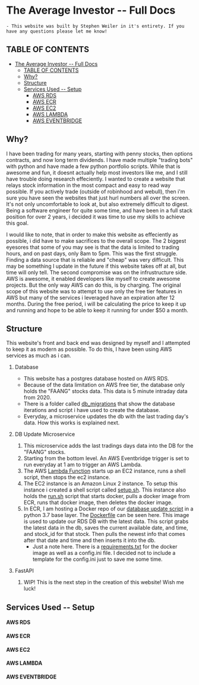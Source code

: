 # The Average Investor -- Full Docs
    - This website was built by Stephen Weiler in it's entirety. If you have any questions please let me know!

## TABLE OF CONTENTS

- [The Average Investor -- Full Docs](#the-average-investor----full-docs)
  - [TABLE OF CONTENTS](#table-of-contents)
  - [Why?](#why)
  - [Structure](#structure)
  - [Services Used -- Setup](#services-used----setup)
      - [AWS RDS](#aws-rds)
      - [AWS ECR](#aws-ecr)
      - [AWS EC2](#aws-ec2)
      - [AWS LAMBDA](#aws-lambda)
      - [AWS EVENTBRIDGE](#aws-eventbridge)

## Why?

I have been trading for many years, starting with penny stocks, then options contracts, and now long term dividends. I have made multiple "trading bots" with python and have made a few python portfolio scripts. While that is awesome and fun, it doesnt actually help most investors like me, and I still have trouble doing research effeciently. I wanted to create a website that relays stock information in the most compact and easy to read way possible. If you actively trade (outside of robinhood and webull), then i'm sure you have seen the websites that just hurl numbers all over the screen. It's not only uncomfortable to look at, but also extremely difficult to digest. Being a software engineer for quite some time, and have been in a full stack position for over 2 years, i decided it was time to use my skills to achieve this goal. 

I would like to note, that in order to make this website as effeciently as possible, i did have to make sacrifices to the overall scope. The 2 biggest eyesores that some of you may see is that the data is limited to trading hours, and on past days, only 8am to 5pm. This was the first struggle. Finding a data source that is reliable and "cheap" was very difficult. This may be something I update in the future if this website takes off at all, but time will only tell. The second compromise was on the infrustructure side. AWS is awesome, it enabled developers like myself to create awesome projects. But the only way AWS can do this, is by charging. The original scope of this website was to attempt to use only the free tier features in AWS but many of the services i leveraged have an expiration after 12 months. During the free period, i will be calculating the price to keep it up and running and hope to be able to keep it running for under $50 a month. 

## Structure

This website's front and back end was designed by myself and I attempted to keep it as modern as possible. To do this, I have been using AWS services as much as i can. 

1. Database
    - This website has a postgres database hosted on AWS RDS.
    - Because of the data limitation on AWS free tier, the database only holds the "FAANG" stocks data. This data is 5 minute intraday data from 2020. 
    - There is a folder called [db_migrations](db_migrations) that show the database iterations and script i have used to create the database. 
    - Everyday, a microservice updates the db with the last trading day's data. How this works is explained next.

2. DB Update Microservice
   1. This microservice adds the last tradings days data into the DB for the "FAANG" stocks.
   2. Starting from the bottom level. An AWS Eventbridge trigger is set to run everyday at 1 am to trigger an AWS Lambda.
   3. The AWS [Lambda Function](lambda\lambda_to_ec2.py) starts up an EC2 instance, runs a shell script, then stops the ec2 instance. 
   4. The EC2 instance is an Amazon Linux 2 instance. To setup this instance i created a shell script called [setup.sh](ec2\setup.sh). This instance also holds the [run.sh](ec2\run.sh) script that starts docker, pulls a docker image from ECR, runs that docker image, then deletes the docker image. 
   5. In ECR, I am hosting a Docker repo of our [database update script](ec2\update_stock_db.py) in a python 3.7 base layer. The [Dockerfile](ec2\update_stock_db.py) can be seen here. This image is used to update our RDS DB with the latest data. This script grabs the latest data in the db, saves the current available date, and time, and stock_id for that stock. Then pulls the newest info that comes after that date and time and then inserts it into the db.
        - Just a note here. There is a [requirements.txt](ec2\requirements.txt) for the docker image as well as a config.ini file. I decided not to include a template for the config.ini just to save me some time. 

3. FastAPI
   1. WIP! This is the next step in the creation of this website! Wish me luck!


## Services Used -- Setup

#### AWS RDS
#### AWS ECR
#### AWS EC2
#### AWS LAMBDA
#### AWS EVENTBRIDGE
